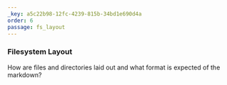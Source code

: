 ```yaml
---
_key: a5c22b98-12fc-4239-815b-34bd1e690d4a
order: 6
passage: fs_layout
---
```


### Filesystem Layout

How are files and directories laid out and what format is expected of the markdown?
